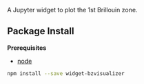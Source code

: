 A Jupyter widget to plot the 1st Brillouin zone.

Package Install
---------------

**Prerequisites**
- [node](http://nodejs.org/)

```bash
npm install --save widget-bzvisualizer
```
